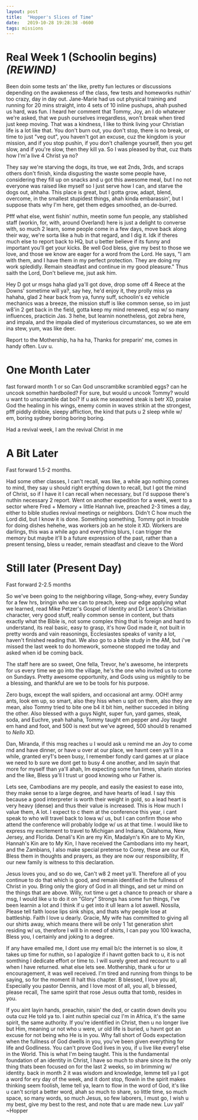 ```yaml
---
layout: post
title:  "Hopper's Slices of Time"
date:   2019-10-28 19:28:38 -0600
tags: missions
---
```


Real Week 1 (Schoolin begins) *(REWIND)*
=================

Been doin some tests an' the like, pretty fun lectures or discussions depending on the awakeness of the class, few tests and homeworks nuthin' too crazy, day in day out. Jane-Marie had us out physical training and running for 20 mins straight, into 4 sets of 10 inline pushups, ahah pushed us hard, was fun. I heard her comment that Tommy, Joy, an I do whatever we're asked, that we push ourselves irregardless, won't break when tired just keep moving. That was a kindness, I like to think living your Christian life is a lot like that. You don't burn out, you don't stop, there is no break, or time to just "veg out", you haven't got an excuse, cuz the kingdom is your mission, and if you stop pushin, if you don't challenge yourself, then you get slow, and if you're slow, then they kill ya. So I was pleased by that, cuz thats how I'm'a live 4 Christ ya no?

They say we're starving the dogs, its true, we eat 2nds, 3rds, and scraps others don't finish, kinda disgusting the waste some people have, considering they fill up on snacks and u got this awesome meal, but I no not everyone was raised like myself so I just serve how I can, and starve the dogs out, ahhaha. This place is great, but I gotta grow, adapt, blend, overcome, in the smallest stupidest things, ahah kinda embarassin', but I suppose thats why I'm here, get them edges smoothed, an de-burred.

Pfff what else, went fishin' nuthin, meetin some fun people, any stablished staff (workin, for, with, around Overland) here is just a delight to converse with, so much 2 learn, some people come in a few days, move back along their way, we're sorta like a hub in that regard, and I dig it. Idk if theres much else to report back to HQ, but u better believe if its funny and important you'll get your kicks. Be well God bless, give my best to those we love, and those we know are eager for a word from the Lord. He says, "I am with them, and I have them in my perfect protection. They are doing my work spledidly. Remain steadfast and continue in my good pleasure." Thus saith the Lord, Don't believe me, jsut ask him. 

Hey D got ur msgs haha glad ya'll got dove, drop some off 4 Reece at the Downs' sometime will ya?, say hey, he'd enjoy it, they prolly miss ya hahaha, glad 2 hear back from ya, funny suff, schoolin's ez vehicle mechanics was a breeze, the mission stuff is like common sense, so im just w8'in 2 get back in the field, gotta keep my mind renewed, esp w/ so many influences, practicin Jas. 3 hehe, but learnin nonetheless, got zebra here, and impala, and the impala died of mysterious circumstances, so we ate em ina stew, yum, was like deer.

Report to the Mothership, ha ha ha, Thanks for preparin' me, comes in handy often. Luv u.

One Month Later
===========

fast forward month 1 or so
Can God unscramblke scrambled eggs? can he uncook somethin hardboiled? For sure, but would u uncook Tommy? would u want to unscramble dat boi? If u ask me seasoned steak is betr XD, praise God the healing in his wings, enemy comin in waves strikin at the strongest, pfff piddly dribble, sleepy affliction, the kind that puts u 2 sleep while w/ em, boring sydney boring boring boring. 

Had a revival week, I am the revival Christ in me

A Bit Later
========

Fast forward 1.5-2 months.

Had some other classes, I can't recall, was like, a while ago nothing comes to mind, they say u should right erything down to recall, but I got the mind of Christ, so if I have it I can recall when necessary, but I'd suppose there's nuthin necessary 2 report. Went on another expedition for a week, went to a sector where Fred + Memory + little Hannah live, preached 2-3 times a day, either to bible studies revival meetings or neighbors. Didn't C how much the Lord did, but I know it is done. Something something, Tommy got in trouble for doing dishes hehehe, was workers job an he stole it XD. Workers are darlings, this was a while ago and everything blurs, I can trigger the memory but maybe it'll b a future expression of the past, rather than a present tensing, bless u reader, remain steadfast and cleave to the Word

Still later (Present Day)
=========

Fast forward 2-2.5 months

So we've been going to the neighboring village, Song-whey, every Sunday for a few hrs, bringin who we can to preach, keep our edge applying what we learned, read Mike Petzer's Gospel of Identity and Dr Leon's Chrisitian character, very good stuff, really common sense in content, but thats exactly what the Bible is, not some complex thing that is foreign and hard to understand, its real basic, easy to grasp, it's how God made it, not built in pretty words and vain reasonings, Ecclesiastes speaks of vanity a lot, haven't finished reading that. We also go to a bible study in the AM, but i've missed the last week to do homework, someone stopped me today and asked when id be coming back.

The staff here are so sweet, One fella, Trevor, he's awesome, he interprets for us every time we go into the village, he's the one who invited us to come on Sundays. Pretty awesome opportunity, and Gods using us mightily to be a blessing, and thankful are we to be tools for his purpose.

Zero bugs, except the wall spiders, and occasional ant army. OOH! army ants, look em up, so smart, also they hiss when u spit on them, also they are mean, also Tommy tried to bite one b4 it bit him, neither succeded in biting the other. Also blessed with a guys Night, super fun, yard games, steak, soda, and Euchre, yeah hahaha, Tommy taught em pepper and Joy taught em hand and foot, and 500 is next but we've agreed, 500 should b renamed to *Nello* XD.

Dan, Miranda, if this msg reaches u I would ask u remind me an Joy to come rnd and have dinner, or have u over at our place, we havnt ceen ya'll in a while, granted ery1's been busy, I remember fondly card games at ur place we need to b sure we dont get to busy 4 one another, and Im sayin that more for myself than ya'll ahah, Im expecting some fun times, sharin stories and the like, Bless ya'll I trust ur good knowing who ur Father is.

Lets see, Cambodians are my people, and easily the easiest to ease into, they make sense to a large degree, and have hearts of lead. I say this because a good interpreter is worth their weight in gold, so a lead heart is very heavy (dense) and thus their value is increased. This is How much I value them, A lot. I expect to c them at the conference this year, i cant speak to who will travel back to Iowa w/ us, but I can confirm those who attend the conference will probably lodge w/ us at that time. I would like to express my excitement to travel to Michigan and Indiana, Oklahoma, New Jersey, and Florida. Denali's Kin are my Kin, Madalyn's Kin are to My Kin, Hannah's Kin are to My Kin, I have received the Cambodians into my heart, and the Zambians, I also make special pretense to Corey, these are our Kin, Bless them in thoughts and prayers, as they are now our responsibility, If our new family is witness to this declaration.

Jesus loves you, and so do we, Can't w8 2 meet ya'll.  Therefore all of you continue to do that which is good, and remain identified in the fullness of Christ in you. Bring only the glory of God in all things, and set ur mind on the things that are above. Willy, nxt time u get a chance to preach or share a msg, I would like u to do it on "Glory" Strongs has some fun things, I've been learnin a lot and I think if u get into it ull learn a lot aswell. Nossila, Please tell faith loose lips sink ships, and thats why people lose at battleship. Faith I love u dearly. Gracie, My wife has committed to giving all our shirts away, which means there will be only 1 1st generation shirt residing w/ us, therefore I will b in need of shirts, I can pay you 100 kwacha, Bless you, I certainly and joking to a degree. 

If any have emailed me, I dont use my email b/c the internet is so slow, it takes up time for nuthin, so I apalogize if i havnt gotten back to u, it is not somthing I dedicate effort or time to. I will surely greet and recount to u all when I have returned. what else lets see. Mothership, thank u for ur encouragement, it was well received. I'm tired and running from things to be saying, so for the moment ill halt this chapter. B blessed, I love you all, Especially you pastor Dennis, and I love most of all, you all, b blessed, please recall, The same spirit that rose Jesus outta that tomb, resides in you.

If you aint layin hands, preachin, raisin' the ded, or castin down devils you outa cuz He told ya to. I aint nuthin special cuz I'm in Africa, it's the same spirit, the same authority. If you're identified in Christ, then u no longer live but Him, meaning ur not who u were, ur old life is buried, u havnt got an excuse for not being who He is in you. Why fall short of Gods expectation when the fullness of God dwells in you, you've been given everything for life and Godliness. You can't prove God lives in you, if u live like every1 else in the World. This is what I'm being taught. This is the fundamental foundation of an identity in Christ, I have so much to share since its the only thing thats been focused on for the last 2 weeks, so im brimming w/ identity. back in month 2 it was wisdom and knowledge, lemme tell ya I got a word for ery day of the week, and it dont stop, flowin in the spirit makes thinking seem foolish, leme tell ya, learn to flow in the word of God, it's like u can't script a better word, ahah so much to share, so little time, so much space, so many words, so much Jesus, so few laborers, I must go, I wish u my best, give my best to the rest, and note that u are made new. 
Luv yall' ~Hopper
